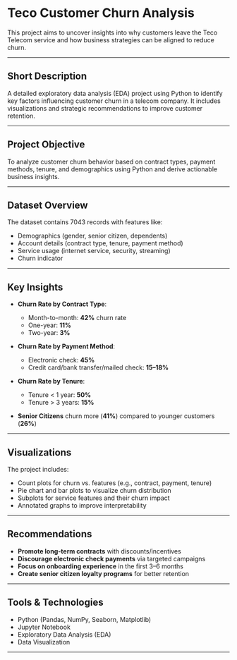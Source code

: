# Teco Customer Churn Analysis

This project aims to uncover insights into why customers leave the Teco Telecom service and how business strategies can be aligned to reduce churn.

---

## Short Description

A detailed exploratory data analysis (EDA) project using Python to identify key factors influencing customer churn in a telecom company. It includes visualizations and strategic recommendations to improve customer retention.

---

## Project Objective

To analyze customer churn behavior based on contract types, payment methods, tenure, and demographics using Python and derive actionable business insights.

---

## Dataset Overview

The dataset contains 7043 records with features like:

- Demographics (gender, senior citizen, dependents)
- Account details (contract type, tenure, payment method)
- Service usage (internet service, security, streaming)
- Churn indicator

---

## Key Insights

- **Churn Rate by Contract Type**:
  - Month-to-month: **42%** churn rate
  - One-year: **11%**
  - Two-year: **3%**

- **Churn Rate by Payment Method**:
  - Electronic check: **45%**
  - Credit card/bank transfer/mailed check: **15–18%**

- **Churn Rate by Tenure**:
  - Tenure < 1 year: **50%**
  - Tenure > 3 years: **15%**

- **Senior Citizens** churn more (**41%**) compared to younger customers (**26%**)

---

##  Visualizations

The project includes:

- Count plots for churn vs. features (e.g., contract, payment, tenure)
- Pie chart and bar plots to visualize churn distribution
- Subplots for service features and their churn impact
- Annotated graphs to improve interpretability

---

## Recommendations

- **Promote long-term contracts** with discounts/incentives
- **Discourage electronic check payments** via targeted campaigns
- **Focus on onboarding experience** in the first 3–6 months
- **Create senior citizen loyalty programs** for better retention

---

##  Tools & Technologies

- Python (Pandas, NumPy, Seaborn, Matplotlib)
- Jupyter Notebook
- Exploratory Data Analysis (EDA)
- Data Visualization

---

